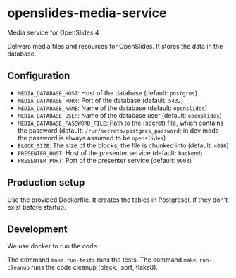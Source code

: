 # openslides-media-service
Media service for OpenSlides 4

Delivers media files and resources for OpenSlides. It stores the data in the
database.

## Configuration
- `MEDIA_DATABASE_HOST`: Host of the database (default: `postgres`)
- `MEDIA_DATABASE_PORT`: Port of the database (default: `5432`)
- `MEDIA_DATABASE_NAME`: Name of the database (default: `openslides`)
- `MEDIA_DATABASE_USER`: Name of the database user (default: `openslides`)
- `MEDIA_DATABASE_PASSWORD_FILE`: Path to the (secret) file, which contains the
password (default: `/run/secrets/postgres_password`; in dev mode the password is always assumed to be `openslides`)
- `BLOCK_SIZE`: The size of the blocks, the file is chunked into (default: `4096`)
- `PRESENTER_HOST`: Host of the presenter service (default: `backend`)
- `PRESENTER_PORT`: Port of the presenter service (default: `9003`)

## Production setup
Use the provided Dockerfile. It creates the tables in Postgresql, if they don't
exist before startup.

## Development
We use docker to run the code.

The command `make run-tests` runs the tests.
The command `make run-cleanup` runs the code cleanup (black, isort, flake8).

